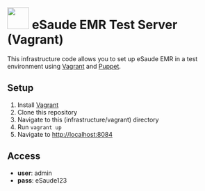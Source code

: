 # <img src="https://s3-eu-west-1.amazonaws.com/esaude/images/esaude-logo.png" height="50px"/> eSaude EMR Test Server (Vagrant)

This infrastructure code allows you to set up eSaude EMR in a test environment using [Vagrant](http://www.vagrantup.com/) and [Puppet](http://puppetlabs.com/).

## Setup

1. Install [Vagrant](http://www.vagrantup.com/)
2. Clone this repository
3. Navigate to this (infrastructure/vagrant) directory
4. Run `vagrant up`
5. Navigate to [http://localhost:8084](http://localhost:8084)

## Access

* **user**: admin
* **pass**: eSaude123